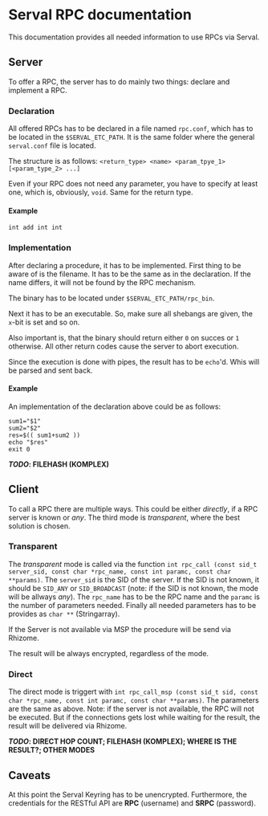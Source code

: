 # Serval RPC documentation

This documentation provides all needed information to use RPCs via Serval.

## Server
To offer a RPC, the server has to do mainly two things: declare and implement a RPC.

### Declaration
All offered RPCs has to be declared in a file named `rpc.conf`, which has to be located in the `$SERVAL_ETC_PATH`. It is the same folder where the general `serval.conf` file is located.

The structure is as follows: `<return_type> <name> <param_tpye_1> [<param_type_2> ...]`

Even if your RPC does not need any parameter, you have to specify at least one, which is, obviously, `void`. Same for the return type.

#### Example
```
int add int int
```

### Implementation
After declaring a procedure, it has to be implemented. First thing to be aware of is the filename. It has to be the same as in the declaration. If the name differs, it will not be found by the RPC mechanism.

The binary has to be located under `$SERVAL_ETC_PATH/rpc_bin`.

Next it has to be an executable. So, make sure all shebangs are given, the `x`-bit is set and so on.

Also important is, that the binary should return either `0` on succes or `1` otherwise. All other return codes cause the server to abort execution.

Since the execution is done with pipes, the result has to be `echo`\'d. Whis will be parsed and sent back.

#### Example
An implementation of the declaration above could be as follows:

```
sum1="$1"
sum2="$2"
res=$(( sum1+sum2 ))
echo "$res"
exit 0
```
__*TODO*: FILEHASH (KOMPLEX)__

## Client
To call a RPC there are multiple ways. This could be either *directly*, if a RPC server is known or *any*. The third mode is *transparent*, where the best solution is chosen.

### Transparent
The *transparent* mode is called via the function `int rpc_call (const sid_t server_sid, const char *rpc_name, const int paramc, const char **params)`. The `server_sid` is the SID of the server. If the SID is not known, it should be `SID_ANY` or `SID_BROADCAST` (note: if the SID is not known, the mode will be allways *any*). The `rpc_name` has to be the RPC name and the `paramc` is the number of parameters needed. Finally all needed parameters has to be provides as `char **` (Stringarray).

If the Server is not available via MSP the procedure will be send via Rhizome.

The result will be always encrypted, regardless of the mode.

### Direct
The direct mode is triggert with `int rpc_call_msp (const sid_t sid, const char *rpc_name, const int paramc, const char **params)`. The parameters are the same as above. Note: if the server is not available, the RPC will not be executed. But if the connections gets lost while waiting for the result, the result will be delivered via Rhizome.

__*TODO*: DIRECT HOP COUNT; FILEHASH (KOMPLEX); WHERE IS THE RESULT?; OTHER MODES__

## Caveats
At this point the Serval Keyring has to be unencrypted. Furthermore, the credentials for the RESTful API are __RPC__ (username) and __SRPC__ (password).

